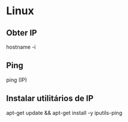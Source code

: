 # Linux

## Obter IP
hostname -i

## Ping
ping (IP)

## Instalar utilitários de IP
apt-get update && apt-get install -y iputils-ping